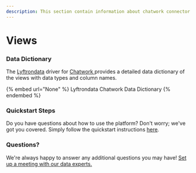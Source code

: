 ```yaml
---
description: This section contain information about chatwork connector views information
---
```


# Views

### Data Dictionary

The [Lyftrondata](https://www.lyftrondata.com/) driver for [Chatwork](https://www.lyftrondata.com/integration/business-analytics/chatwork//)[ ](https://www.lyftrondata.com/integration/chatwork/)provides a detailed data dictionary of the views with data types and column names.

{% embed url="None" %}
Lyftrondata Chatwork Data Dictionary
{% endembed %}

### Quickstart Steps

Do you have questions about how to use the platform? Don't worry; we've got you covered. Simply follow the quickstart instructions [here](../README.md).

### Questions? <a href="#questions" id="questions"></a>

We're always happy to answer any additional questions you may have! [Set up a meeting with our data experts.](https://www.lyftrondata.com/book-a-meeting/)


